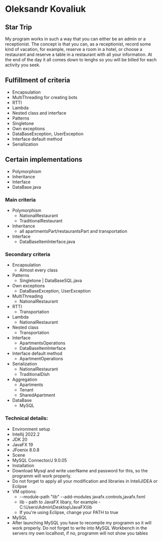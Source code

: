 # Oleksandr Kovaliuk

## Star Trip

My program works in such a way that you can either be an admin or a receptionist. The concept is that you can, as a receptionist, record some kind of vacation, for example, reserve a room in a hotel, or choose a restaurant and reserve a table in a restaurant with all your information. At the end of the day it all comes down to lenghs so you will be billed for each activity you seek.

## Fulfillment of criteria

- Encapsulation
- MultiThreading for creating bots
- RTTI
- Lambda
- Nested class and interface
- Patterns
- Singletone
- Own exceptions
- DataBaseException, UserException
- Interface default method
- Seriallization

## Certain implementations

* Polymorphism
* Inheritance
* Interface
* DataBase.java

### Main criteria

* Polymorphism
    * NationalRestaurant
    * TraditionalRestaurant
* Inheritance
    * all apartmentsPart/restaurantsPart and transportation
* Interface
    * DataBaseItemInterface.java

### Secondary criteria

* Encapsulation
    * Almost every class
* Patterns
    * Singletone | DataBaseSQL.java
* Own exceptions
    * DataBaseException, UserException
* MultiThreading
    * NationalRestaurant
* RTTI
    * Transportation
* Lambda
    * NationalRestaurant
* Nested class
    * Transportation
* Interface
  * ApartmentsOperations
  * DataBaseItemInterface
* Interface default method
    * ApartmentOperations
* Serialization
    * NationalRestaurant
    *  TraditionalDish
* Aggregation
    * Apartments
    * Tenant
    * SharedApartment
* DataBase
    * MySQL

### Technical details:

*  Environment setup
  *  Intellij 2022.2
  *   JDK 20
  *   JavaFX 19
  * JFoenix 8.0.8
  *  Scene
  *   MySQL Connector/J 9.0.05
*  Installation
  *   Download Mysql and write userName and password for this, so the programm will work properly.
  * Do not forget to apply all your modification and libraries in InteliJIDEA or Eclipse  
* VM options:
  *   --module-path "lib" --add-modules javafx.controls,javafx.fxml
  *    lib - path to JavaFX libary, for example - C:\Users\Admin\Desktop\JavaFX\lib
  *    If you're using Eclipse, change your PATH to true
*    MySQL
  *  After launching MySQL you have to recompile my programm so it will work properly. Do not forget to write into MySQL Workbench in the servers my own localhost, if no, programm will not show you tables

~~~~